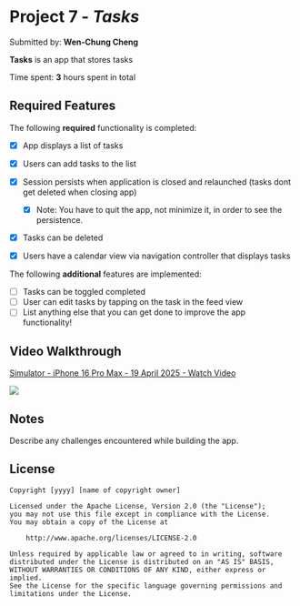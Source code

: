 # Project 7 - *Tasks*

Submitted by: **Wen-Chung Cheng**

**Tasks** is an app that stores tasks 

Time spent: **3** hours spent in total

## Required Features

The following **required** functionality is completed:

- [x] App displays a list of tasks
- [x] Users can add tasks to the list
- [x] Session persists when application is closed and relaunched (tasks dont get deleted when closing app) 
  - [x] Note: You have to quit the app, not minimize it, in order to see the persistence.
- [x] Tasks can be deleted
- [x] Users have a calendar view via navigation controller that displays tasks	


The following **additional** features are implemented:

- [ ] Tasks can be toggled completed
- [ ] User can edit tasks by tapping on the task in the feed view
- [ ] List anything else that you can get done to improve the app functionality!

## Video Walkthrough

<div>
    <a href="https://www.loom.com/share/43a1f688d0aa49a5b3c3a24c0c668922">
      <p>Simulator - iPhone 16 Pro Max - 19 April 2025 - Watch Video</p>
    </a>
    <a href="https://www.loom.com/share/43a1f688d0aa49a5b3c3a24c0c668922">
      <img style="max-width:300px;" src="https://cdn.loom.com/sessions/thumbnails/43a1f688d0aa49a5b3c3a24c0c668922-99ed193a1369c043-full-play.gif">
    </a>
  </div>

## Notes

Describe any challenges encountered while building the app.

## License

    Copyright [yyyy] [name of copyright owner]

    Licensed under the Apache License, Version 2.0 (the "License");
    you may not use this file except in compliance with the License.
    You may obtain a copy of the License at

        http://www.apache.org/licenses/LICENSE-2.0

    Unless required by applicable law or agreed to in writing, software
    distributed under the License is distributed on an "AS IS" BASIS,
    WITHOUT WARRANTIES OR CONDITIONS OF ANY KIND, either express or implied.
    See the License for the specific language governing permissions and
    limitations under the License.